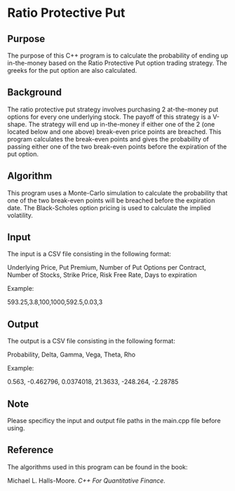 # Ratio Protective Put

## Purpose
The purpose of this C++ program is to calculate the probability of ending up in-the-money based on the Ratio Protective Put option trading strategy. The greeks for the put option are also calculated.

## Background
The ratio protective put strategy involves purchasing 2 at-the-money put options for every one underlying stock. The payoff of this strategy is a V-shape. The strategy will end up in-the-money if either one of the 2 (one located below and one above) break-even price points are breached. This program calculates the break-even points and gives the probability of passing either one of the two break-even points before the expiration of the put option.

## Algorithm
This program uses a Monte-Carlo simulation to calculate the probability that one of the two break-even points will be breached before the expiration date. The Black-Scholes option pricing is used to calculate the implied volatility.

## Input
The input is a CSV file consisting in the following format:

Underlying Price, Put Premium, Number of Put Options per Contract, Number of Stocks, Strike Price, Risk Free Rate, Days to expiration

Example:

593.25,3.8,100,1000,592.5,0.03,3

## Output
The output is a CSV file consisting in the following format:

Probability, Delta, Gamma, Vega, Theta, Rho

Example:

0.563, -0.462796, 0.0374018, 21.3633, -248.264, -2.28785


## Note
Please specificy the input and output file paths in the main.cpp file before using.

## Reference
The algorithms used in this program can be found in the book:

Michael L. Halls-Moore. _C++ For Quantitative Finance._ 


